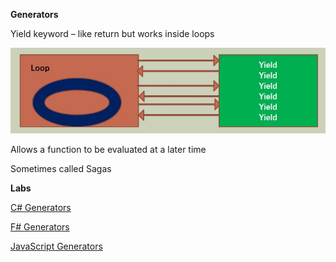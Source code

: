 **Generators**

Yield keyword – like return but works inside loops

![generator](../Images/generator.jpg)


Allows a function to be evaluated at a later time

Sometimes called Sagas


**Labs**

[C# Generators](./CSharp.md)

[F# Generators](./FSharp.md)

[JavaScript Generators](./JS.md)